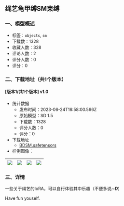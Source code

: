 ## 绳艺龟甲缚SM束缚
### 一、模型概述

- 标签：`objects`, `sm`
- 下载数：1328
- 收藏人数：328
- 评论人数：2
- 评分人数：0
- 评分：0

### 二、下载地址（共1个版本）

#### [版本1/共1个版本] v1.0

- 统计数据
  - 发布时间：2023-06-24T16:58:00.566Z
  - 原始模型：SD 1.5
  - 下载数：1328
  - 评分人数：0
  - 评分：0
- 下载地址
  - [BDSM.safetensors](https://civitai.com/api/download/models/103056)
- 样例图像：

| <img src="https://image.civitai.com/xG1nkqKTMzGDvpLrqFT7WA/43d5428a-954c-4e1e-9b32-7b40f48e4bc6/width=450/1273764.jpeg" /> | <img src="https://image.civitai.com/xG1nkqKTMzGDvpLrqFT7WA/f07ca23a-5ec6-45c8-97d1-3f4b1a280465/width=450/1273765.jpeg" /> | <img src="https://image.civitai.com/xG1nkqKTMzGDvpLrqFT7WA/b884ef32-9d1f-4073-86c7-164207ff0c79/width=450/1273772.jpeg" /> | <img src="https://image.civitai.com/xG1nkqKTMzGDvpLrqFT7WA/31069a40-0e62-43b5-818c-099edbcb9cc2/width=450/1273769.jpeg" /> |
| ---- | ---- | ---- | ---- |


### 三、详情
<p>一些关于绳艺的loRA，可以自行体验其中乐趣（不便多说<strong><em>:-D</em></strong>）</p><p>Have fun youself.</p>
